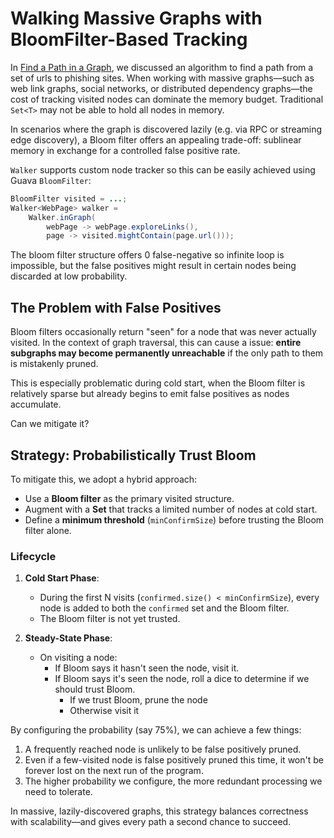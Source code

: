 # Walking Massive Graphs with BloomFilter-Based Tracking

In [Find a Path in a Graph](./find_path_in_graph.md), we discussed an algorithm to find a path from a set of urls to phishing sites.
When working with massive graphs—such as web link graphs, social networks, or distributed dependency graphs—the cost of tracking visited nodes
can dominate the memory budget. Traditional `Set<T>` may not be able to hold all nodes in memory.

In scenarios where the graph is discovered lazily (e.g. via RPC or streaming edge discovery), a Bloom filter offers an appealing trade-off: sublinear memory in exchange for a controlled false positive rate.

`Walker` supports custom node tracker so this can be easily achieved using Guava `BloomFilter`:

```java
BloomFilter visited = ...;
Walker<WebPage> walker =
    Walker.inGraph(
        webPage -> webPage.exploreLinks(),
        page -> visited.mightContain(page.url()));
```

The bloom filter structure offers 0 false-negative so infinite loop is impossible, but the false
positives might result in certain nodes being discarded at low probability.

## The Problem with False Positives

Bloom filters occasionally return "seen" for a node that was never actually visited.
In the context of graph traversal, this can cause a issue:
**entire subgraphs may become permanently unreachable** if the only path to them is mistakenly pruned.

This is especially problematic during cold start, when the Bloom filter is relatively sparse but already
begins to emit false positives as nodes accumulate.

Can we mitigate it?

## Strategy: Probabilistically Trust Bloom

To mitigate this, we adopt a hybrid approach:

- Use a **Bloom filter** as the primary visited structure.
- Augment with a **Set<T>** that tracks a limited number of nodes at cold start.
- Define a **minimum threshold** (`minConfirmSize`) before trusting the Bloom filter alone.

### Lifecycle

1. **Cold Start Phase**:
   - During the first N visits (`confirmed.size() < minConfirmSize`),
     every node is added to both the `confirmed` set and the Bloom filter.
   - The Bloom filter is not yet trusted.

2. **Steady-State Phase**:
   - On visiting a node:
     - If Bloom says it hasn't seen the node, visit it.
     - If Bloom says it's seen the node, roll a dice to determine if we should trust Bloom.
       - If we trust Bloom, prune the node
       - Otherwise visit it

By configuring the probability (say 75%), we can achieve a few things:

1. A frequently reached node is unlikely to be false positively pruned.
2. Even if a few-visited node is false positively pruned this time, it won't be forever lost on the next run of the program.
3. The higher probability we configure, the more redundant processing we need to tolerate.

In massive, lazily-discovered graphs, this strategy balances correctness with scalability—and gives every path a second chance to succeed.
